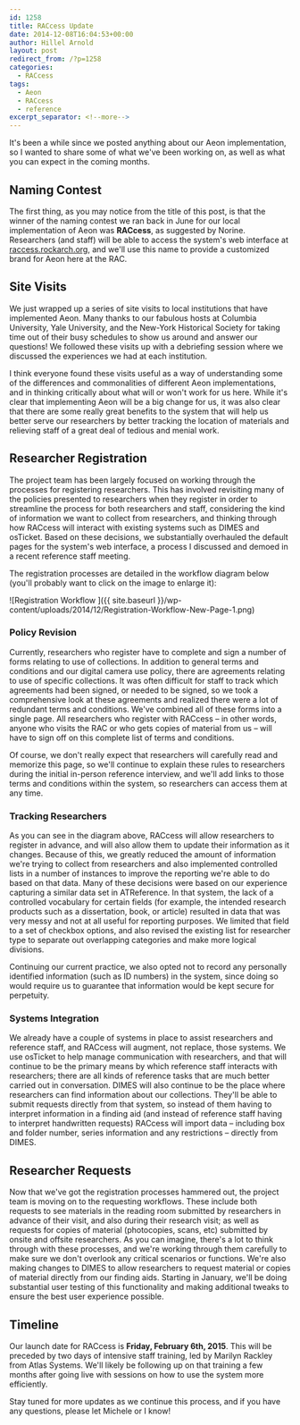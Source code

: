 ```yaml
---
id: 1258
title: RACcess Update
date: 2014-12-08T16:04:53+00:00
author: Hillel Arnold
layout: post
redirect_from: /?p=1258
categories:
  - RACcess
tags:
  - Aeon
  - RACcess
  - reference
excerpt_separator: <!--more-->
---
```

It's been a while since we posted anything about our Aeon implementation, so I wanted to share some of what we've been working on, as well as what you can expect in the coming months.<!--more-->

## Naming Contest

The first thing, as you may notice from the title of this post, is that the winner of the naming contest we ran back in June for our local implementation of Aeon was **RACcess**, as suggested by Norine. Researchers (and staff) will be able to access the system's web interface at [raccess.rockarch.org](http://raccess.rockarch.org), and we'll use this name to provide a customized brand for Aeon here at the RAC.

## Site Visits

We just wrapped up a series of site visits to local institutions that have implemented Aeon. Many thanks to our fabulous hosts at Columbia University, Yale University, and the New-York Historical Society for taking time out of their busy schedules to show us around and answer our questions! We followed these visits up with a debriefing session where we discussed the experiences we had at each institution.

I think everyone found these visits useful as a way of understanding some of the differences and commonalities of different Aeon implementations, and in thinking critically about what will or won't work for us here. While it's clear that implementing Aeon will be a big change for us, it was also clear that there are some really great benefits to the system that will help us better serve our researchers by better tracking the location of materials and relieving staff of a great deal of tedious and menial work.

## Researcher Registration

The project team has been largely focused on working through the processes for registering researchers. This has involved revisiting many of the policies presented to researchers when they register in order to streamline the process for both researchers and staff, considering the kind of information we want to collect from researchers, and thinking through how RACcess will interact with existing systems such as DIMES and osTicket. Based on these decisions, we substantially overhauled the default pages for the system's web interface, a process I discussed and demoed in a recent reference staff meeting.

The registration processes are detailed in the workflow diagram below (you'll probably want to click on the image to enlarge it):

![Registration Workflow ]({{ site.baseurl }}/wp-content/uploads/2014/12/Registration-Workflow-New-Page-1.png)

### Policy Revision

Currently, researchers who register have to complete and sign a number of forms relating to use of collections. In addition to general terms and conditions and our digital camera use policy, there are agreements relating to use of specific collections. It was often difficult for staff to track which agreements had been signed, or needed to be signed, so we took a comprehensive look at these agreements and realized there were a lot of redundant terms and conditions. We've combined all of these forms into a single page. All researchers who register with RACcess – in other words, anyone who visits the RAC or who gets copies of material from us – will have to sign off on this complete list of terms and conditions.

Of course, we don't really expect that researchers will carefully read and memorize this page, so we'll continue to explain these rules to researchers during the initial in-person reference interview, and we'll add links to those terms and conditions within the system, so researchers can access them at any time.

### Tracking Researchers

As you can see in the diagram above, RACcess will allow researchers to register in advance, and will also allow them to update their information as it changes. Because of this, we greatly reduced the amount of information we're trying to collect from researchers and also implemented controlled lists in a number of instances to improve the reporting we're able to do based on that data. Many of these decisions were based on our experience capturing a similar data set in ATReference. In that system, the lack of a controlled vocabulary for certain fields (for example, the intended research products such as a dissertation, book, or article) resulted in data that was very messy and not at all useful for reporting purposes. We limited that field to a set of checkbox options, and also revised the existing list for researcher type to separate out overlapping categories and make more logical divisions.

Continuing our current practice, we also opted not to record any personally identified information (such as ID numbers) in the system, since doing so would require us to guarantee that information would be kept secure for perpetuity.

### Systems Integration

We already have a couple of systems in place to assist researchers and reference staff, and RACcess will augment, not replace, those systems. We use osTicket to help manage communication with researchers, and that will continue to be the primary means by which reference staff interacts with researchers; there are all kinds of reference tasks that are much better carried out in conversation. DIMES will also continue to be the place where researchers can find information about our collections. They'll be able to submit requests directly from that system, so instead of them having to interpret information in a finding aid (and instead of reference staff having to interpret handwritten requests) RACcess will import data – including box and folder number, series information and any restrictions – directly from DIMES.

## Researcher Requests

Now that we've got the registration processes hammered out, the project team is moving on to the requesting workflows. These include both requests to see materials in the reading room submitted by researchers in advance of their visit, and also during their research visit; as well as requests for copies of material (photocopies, scans, etc) submitted by onsite and offsite researchers. As you can imagine, there's a lot to think through with these processes, and we're working through them carefully to make sure we don't overlook any critical scenarios or functions. We're also making changes to DIMES to allow researchers to request material or copies of material directly from our finding aids. Starting in January, we'll be doing substantial user testing of this functionality and making additional tweaks to ensure the best user experience possible.

## Timeline

Our launch date for RACcess is **Friday, February 6th, 2015**. This will be preceded by two days of intensive staff training, led by Marilyn Rackley from Atlas Systems. We'll likely be following up on that training a few months after going live with sessions on how to use the system more efficiently.

Stay tuned for more updates as we continue this process, and if you have any questions, please let Michele or I know!
